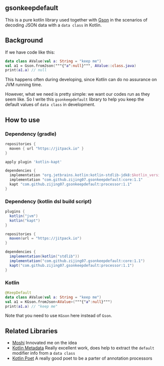 ## gsonkeepdefault

This is a pure kotlin library used together with [Gson](https://github.com/google/gson) in the scenarios of decoding JSON data with a `data class` in Kotlin.

## Background

If we have code like this:

```kotlin
data class AValue(val a: String = "keep me")
val a1 = Gson.fromJson("""{"a":null}""", AValue::class.java)
print(a1.a) // null
```

This happens often during developing, since Kotlin can do no assurance on JVM running time.

However, what we need is pretty simple: we want our codes run as they seem like. So I write this `gsonkeepdefault` library to help you keep the default values of `data class` in development.

## How to use

### Dependency (gradle)

```groovy
repositories {
  maven { url "https://jitpack.io" }
}

apply plugin 'kotlin-kapt'

dependencies {
  implementation "org.jetbrains.kotlin:kotlin-stdlib-jdk8:$kotlin_version"
  implementation "com.github.zijing07.gsonkeepdefault:core:1.1"
  kapt "com.github.zijing07.gsonkeepdefault:processor:1.1"
}
```

### Dependency (kotlin dsl build script)

```groovy
plugins {
  kotlin("jvm")
  kotlin("kapt")
}

repositories {
  maven(url = "https://jitpack.io")
}

dependencies {
  implementation(kotlin("stdlib"))
  implementation("com.github.zijing07.gsonkeepdefault:core:1.1")
  kapt("com.github.zijing07.gsonkeepdefault:processor:1.1")
}
```

### Kotlin

```kotlin
@KeepDefault
data class AValue(val a: String = "keep me")
val a1 = KGson.fromJson<AValue>("""{"a":null}""")
print(a1.a) // "keep me"
```

Note that you need to use `KGson` here instead of `Gson`.

## Related Libraries

- [Moshi](https://github.com/square/moshi) Innovated me on the idea
- [Kotlin Metadata](https://github.com/Takhion/kotlin-metadata) Really excellent work, does help to extract the `default` modifier info from a `data class`
- [Kotlin Poet](https://github.com/square/kotlinpoet) A really good poet to be a parter of annotation processors
